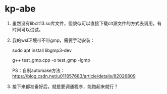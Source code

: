 # kp-abe

1. 虽然没有libclt13.so库文件，但貌似可以直接下载clt源文件的方式去调用，有时间可以试试。

2. 我的wsl环境带不带gmp，需要手动安装：

   sudo apt install libgmp3-dev

   g++ test_gmp.cpp -o test_gmp -lgmp
   
   
   PS：自制automake方法：https://blog.csdn.net/u011857683/article/details/82026809

3. 接下来都准备好后，就是要调通程序，能跑起来就行？
